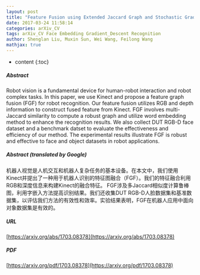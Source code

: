 ```yaml
---
layout: post
title: "Feature Fusion using Extended Jaccard Graph and Stochastic Gradient Descent for Robot"
date: 2017-03-24 11:58:14
categories: arXiv_CV
tags: arXiv_CV Face Embedding Gradient_Descent Recognition
author: Shenglan Liu, Muxin Sun, Wei Wang, Feilong Wang
mathjax: true
---
```


* content
{:toc}

##### Abstract
Robot vision is a fundamental device for human-robot interaction and robot complex tasks. In this paper, we use Kinect and propose a feature graph fusion (FGF) for robot recognition. Our feature fusion utilizes RGB and depth information to construct fused feature from Kinect. FGF involves multi-Jaccard similarity to compute a robust graph and utilize word embedding method to enhance the recognition results. We also collect DUT RGB-D face dataset and a benchmark datset to evaluate the effectiveness and efficiency of our method. The experimental results illustrate FGF is robust and effective to face and object datasets in robot applications.

##### Abstract (translated by Google)
机器人视觉是人机交互和机器人复杂任务的基本设备。在本文中，我们使用Kinect并提出了一种用于机器人识别的特征图融合（FGF）。我们的特征融合利用RGB和深度信息来构建Kinect的融合特征。 FGF涉及多Jaccard相似度计算鲁棒图，利用字嵌入方法提高识别结果。我们还收集DUT RGB-D人脸数据集和基准数据集，以评估我们方法的有效性和效率。实验结果表明，FGF在机器人应用中面向对象数据集是有效的。

##### URL
[https://arxiv.org/abs/1703.08378](https://arxiv.org/abs/1703.08378)

##### PDF
[https://arxiv.org/pdf/1703.08378](https://arxiv.org/pdf/1703.08378)

